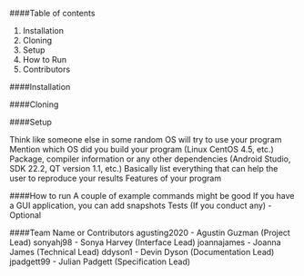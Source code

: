 ####Table of contents
1. Installation
2. Cloning
3. Setup
4. How to Run
5. Contributors

####Installation

####Cloning

####Setup

Think like someone else in some random OS will try to use your program
Mention which OS did you build your program (Linux CentOS 4.5, etc.)
Package, compiler information or any other dependencies (Android Studio, SDK 22.2, QT version 1.1, etc.)
Basically list everything that can help the user to reproduce your results
Features of your program

####How to run
A couple of example commands might be good
If you have a GUI application, you can add snapshots
Tests (If you conduct any) - Optional

####Team Name or Contributors
agusting2020 - Agustin Guzman (Project Lead)
sonyahj98 - Sonya Harvey (Interface Lead)
joannajames - Joanna James (Technical Lead)
ddyson1 - Devin Dyson (Documentation Lead)
jpadgett99 - Julian Padgett (Specification Lead)
